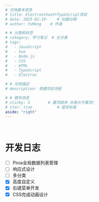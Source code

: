 ```yaml
---
# 文档基本信息
# title: Electron+Vue3+TypeScript项目
# date: 2025-02-19-    # 创建日期
# author: YuMeng    # 作者

# # 分类和标签
# category: 学习笔记  # 主分类
# tags: 
#   - JavaScript
#   - Vue
#   - Node.js
#   - CSS
#   - HTML
#   - TypeScript
#   - Electron

# # 文档描述
# description: 搭建项目流程

# # 额外信息
# sticky: 5        # 置顶顺序（0表示不置顶）
# star: true           # 是否标星
aside: "right"
---
```


<ReadingProgress :showOnlyTopButton="true" :autoHideNav="false"/>

<br>

# 开发日志

- [ ] Pinia全局数据列表管理
- [ ] 响应式设计
- [ ] 多分类
- [x] 高度自定义
- [x] 右键菜单开发
- [x] CSS完成动画设计
